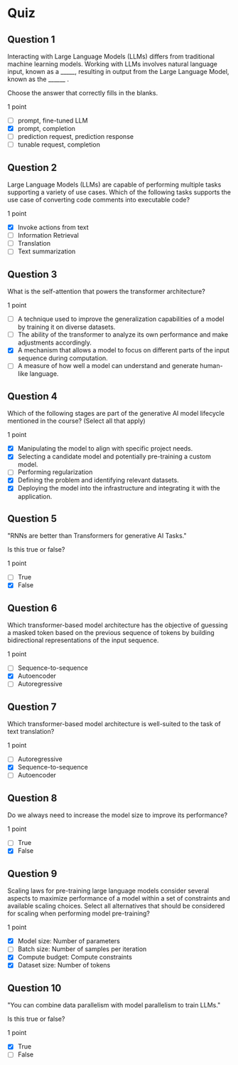 # Quiz

## Question 1
Interacting with Large Language Models (LLMs) differs from traditional machine learning models. Working with LLMs involves natural language input, known as a _____, resulting in output from the Large Language Model, known as the ______ .

Choose the answer that correctly fills in the blanks.

1 point

- [ ] prompt, fine-tuned LLM
- [x] prompt, completion
- [ ] prediction request, prediction response
- [ ] tunable request, completion

## Question 2
Large Language Models (LLMs) are capable of performing multiple tasks supporting a variety of use cases. Which of the following tasks supports the use case of converting code comments into executable code?

1 point

- [x] Invoke actions from text
- [ ] Information Retrieval
- [ ] Translation
- [ ] Text summarization

## Question 3
What is the self-attention that powers the transformer architecture?

1 point

- [ ] A technique used to improve the generalization capabilities of a model by training it on diverse datasets.
- [ ] The ability of the transformer to analyze its own performance and make adjustments accordingly.
- [x] A mechanism that allows a model to focus on different parts of the input sequence during computation.
- [ ] A measure of how well a model can understand and generate human-like language.

## Question 4
Which of the following stages are part of the generative AI model lifecycle mentioned in the course? (Select all that apply)

1 point

- [x] Manipulating the model to align with specific project needs.
- [x] Selecting a candidate model and potentially pre-training a custom model.
- [ ] Performing regularization
- [x] Defining the problem and identifying relevant datasets.
- [x] Deploying the model into the infrastructure and integrating it with the application.

## Question 5
"RNNs are better than Transformers for generative AI Tasks."

Is this true or false?

1 point

- [ ] True
- [x] False

## Question 6
Which transformer-based model architecture has the objective of guessing a masked token based on the previous sequence of tokens by building bidirectional representations of the input sequence.

1 point

- [ ] Sequence-to-sequence
- [x] Autoencoder
- [ ] Autoregressive

## Question 7
Which transformer-based model architecture is well-suited to the task of text translation?

1 point

- [ ] Autoregressive
- [x] Sequence-to-sequence
- [ ] Autoencoder

## Question 8
Do we always need to increase the model size to improve its performance?

1 point

- [ ] True
- [x] False

## Question 9
Scaling laws for pre-training large language models consider several aspects to maximize performance of a model within a set of constraints and available scaling choices. Select all alternatives that should be considered for scaling when performing model pre-training?

1 point

- [x] Model size: Number of parameters
- [ ] Batch size: Number of samples per iteration
- [x] Compute budget: Compute constraints
- [x] Dataset size: Number of tokens

## Question 10
"You can combine data parallelism with model parallelism to train LLMs."

Is this true or false?

1 point

- [x] True
- [ ] False
